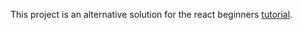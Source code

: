 This project is an alternative solution for the react beginners [tutorial](https://reactjs.org/tutorial/tutorial.html).

